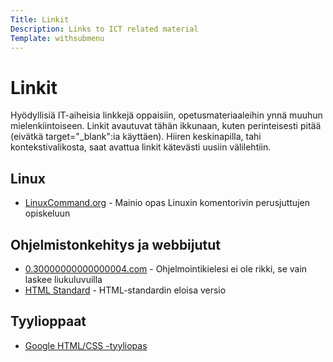 ```yaml
---
Title: Linkit
Description: Links to ICT related material
Template: withsubmenu
---
```


# Linkit

Hyödyllisiä IT-aiheisia linkkejä oppaisiin, opetusmateriaaleihin ynnä muuhun mielenkiintoiseen. 
Linkit avautuvat tähän ikkunaan, kuten perinteisesti pitää (eivätkä target="_blank":ia käyttäen).
Hiiren keskinapilla, tahi kontekstivalikosta, saat avattua linkit kätevästi uusiin välilehtiin.


## Linux
- [LinuxCommand.org](http://linuxcommand.org/) \- Mainio opas Linuxin komentorivin perusjuttujen opiskeluun

## Ohjelmistonkehitys ja webbijutut
- [0.30000000000000004.com](https://0.30000000000000004.com/) \- Ohjelmointikielesi ei ole rikki, se vain laskee liukuluvuilla
- [HTML Standard](https://html.spec.whatwg.org/multipage/) \- HTML-standardin eloisa versio


## Tyylioppaat
- [Google HTML/CSS -tyyliopas](https://google.github.io/styleguide/htmlcssguide.html)
